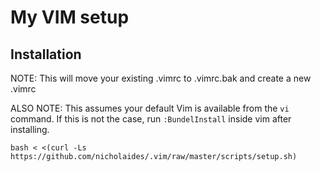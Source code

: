 # My VIM setup

## Installation

NOTE: This will move your existing .vimrc to .vimrc.bak and create a new .vimrc

ALSO NOTE: This assumes your default Vim is available from the `vi` command. If this is not the case, run `:BundelInstall` inside vim after installing.

    bash < <(curl -Ls https://github.com/nicholaides/.vim/raw/master/scripts/setup.sh)
